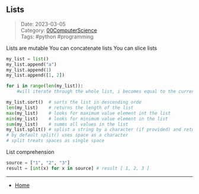  ## Lists
 
>Date: 2023-03-05   
>Category: [00ComputerScience](links/00ComputerScience.md)  
>Tags: #python #programming  

Lists are mutable
You can concatenate lists
You can slice lists
```python
my_list = list()
my_list.append("a")
my_list.append(1)
my_list.append([1, 2])

for i in range(len(my_list)):
	#will iterate through the whole list, i becomes equal to the current index

my_list.sort()  # sorts the list in descending orde
len(my_list)    # returns the length of the list
max(my_list)    # looks for maximum value element int the list
min(my_list)    # looks for minimum value element in the list
sum(my_list)    # summs all values in the list
my_list.split() # splist a string by a character (if provided) and returning a list
# by default split() uses space as a character
# split treats spaces as single space
```

List comprehension
```python
source = ["1", "2", "3"]
result = [int(x) for x in source] # result [ 1, 2, 3 ]
```

---
- [Home](https://heartthymes.github.io)